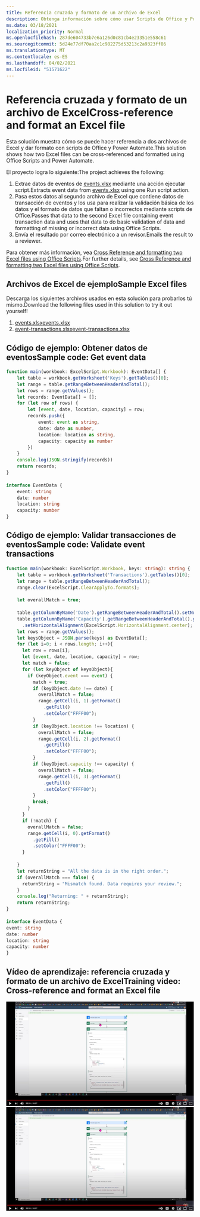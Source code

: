 ```yaml
---
title: Referencia cruzada y formato de un archivo de Excel
description: Obtenga información sobre cómo usar Scripts de Office y Power Automate para hacer referencia cruzada y dar formato a un archivo de Excel.
ms.date: 03/18/2021
localization_priority: Normal
ms.openlocfilehash: 287de604733b7e6a126d0c81cb4e23351e558c61
ms.sourcegitcommit: 5d24e77df70aa2c1c982275d53213c2a9323ff86
ms.translationtype: MT
ms.contentlocale: es-ES
ms.lasthandoff: 04/02/2021
ms.locfileid: "51571622"
---
```

# <a name="cross-reference-and-format-an-excel-file"></a><span data-ttu-id="915cd-103">Referencia cruzada y formato de un archivo de Excel</span><span class="sxs-lookup"><span data-stu-id="915cd-103">Cross-reference and format an Excel file</span></span>

<span data-ttu-id="915cd-104">Esta solución muestra cómo se puede hacer referencia a dos archivos de Excel y dar formato con scripts de Office y Power Automate.</span><span class="sxs-lookup"><span data-stu-id="915cd-104">This solution shows how two Excel files can be cross-referenced and formatted using Office Scripts and Power Automate.</span></span>

<span data-ttu-id="915cd-105">El proyecto logra lo siguiente:</span><span class="sxs-lookup"><span data-stu-id="915cd-105">The project achieves the following:</span></span>

1. <span data-ttu-id="915cd-106">Extrae datos de eventos de <a href="events.xlsx">events.xlsx</a> mediante una acción ejecutar script.</span><span class="sxs-lookup"><span data-stu-id="915cd-106">Extracts event data from <a href="events.xlsx">events.xlsx</a> using one Run script action.</span></span>
1. <span data-ttu-id="915cd-107">Pasa estos datos al segundo archivo de Excel que contiene datos de transacción de eventos y los usa para realizar la validación básica de los datos y el formato de datos que faltan o incorrectos mediante scripts de Office.</span><span class="sxs-lookup"><span data-stu-id="915cd-107">Passes that data to the second Excel file containing event transaction data and uses that data to do basic validation of data and formatting of missing or incorrect data using Office Scripts.</span></span>
1. <span data-ttu-id="915cd-108">Envía el resultado por correo electrónico a un revisor.</span><span class="sxs-lookup"><span data-stu-id="915cd-108">Emails the result to a reviewer.</span></span>

<span data-ttu-id="915cd-109">Para obtener más información, vea [Cross Reference and formatting two Excel files using Office Scripts](https://powerusers.microsoft.com/t5/Power-Automate-Cookbook/Cross-Reference-and-formatting-two-Excel-files-using-Office/td-p/728535).</span><span class="sxs-lookup"><span data-stu-id="915cd-109">For further details, see [Cross Reference and formatting two Excel files using Office Scripts](https://powerusers.microsoft.com/t5/Power-Automate-Cookbook/Cross-Reference-and-formatting-two-Excel-files-using-Office/td-p/728535).</span></span>

## <a name="sample-excel-files"></a><span data-ttu-id="915cd-110">Archivos de Excel de ejemplo</span><span class="sxs-lookup"><span data-stu-id="915cd-110">Sample Excel files</span></span>

<span data-ttu-id="915cd-111">Descarga los siguientes archivos usados en esta solución para probarlos tú mismo.</span><span class="sxs-lookup"><span data-stu-id="915cd-111">Download the following files used in this solution to try it out yourself!</span></span>

1. <span data-ttu-id="915cd-112"><a href="events.xlsx">events.xlsx</a></span><span class="sxs-lookup"><span data-stu-id="915cd-112"><a href="events.xlsx">events.xlsx</a></span></span>
1. <span data-ttu-id="915cd-113"><a href="event-transactions.xlsx">event-transactions.xlsx</a></span><span class="sxs-lookup"><span data-stu-id="915cd-113"><a href="event-transactions.xlsx">event-transactions.xlsx</a></span></span>

## <a name="sample-code-get-event-data"></a><span data-ttu-id="915cd-114">Código de ejemplo: Obtener datos de eventos</span><span class="sxs-lookup"><span data-stu-id="915cd-114">Sample code: Get event data</span></span>

```TypeScript
function main(workbook: ExcelScript.Workbook): EventData[] {
    let table = workbook.getWorksheet('Keys').getTables()[0];
    let range = table.getRangeBetweenHeaderAndTotal();
    let rows = range.getValues();
    let records: EventData[] = [];
    for (let row of rows) {
        let [event, date, location, capacity] = row;
        records.push({
            event: event as string,
            date: date as number, 
            location: location as string,
            capacity: capacity as number
        })
    }
    console.log(JSON.stringify(records))
    return records;
}

interface EventData {
    event: string
    date: number
    location: string
    capacity: number
}
```

## <a name="sample-code-validate-event-transactions"></a><span data-ttu-id="915cd-115">Código de ejemplo: Validar transacciones de eventos</span><span class="sxs-lookup"><span data-stu-id="915cd-115">Sample code: Validate event transactions</span></span>

```TypeScript
function main(workbook: ExcelScript.Workbook, keys: string): string {
    let table = workbook.getWorksheet('Transactions').getTables()[0];
    let range = table.getRangeBetweenHeaderAndTotal();
    range.clear(ExcelScript.ClearApplyTo.formats);
  
    let overallMatch = true;
  
    table.getColumnByName('Date').getRangeBetweenHeaderAndTotal().setNumberFormatLocal("yyyy-mm-dd;@");
    table.getColumnByName('Capacity').getRangeBetweenHeaderAndTotal().getFormat()
      .setHorizontalAlignment(ExcelScript.HorizontalAlignment.center);
    let rows = range.getValues();
    let keysObject = JSON.parse(keys) as EventData[];
    for (let i=0; i < rows.length; i++){
      let row = rows[i];
      let [event, date, location, capacity] = row;
      let match = false;
      for (let keyObject of keysObject){
        if (keyObject.event === event) {
          match = true;
          if (keyObject.date !== date) {
            overallMatch = false;
            range.getCell(i, 1).getFormat()
              .getFill()
              .setColor("FFFF00");
          }
          if (keyObject.location !== location) {
            overallMatch = false;
            range.getCell(i, 2).getFormat()
              .getFill()
              .setColor("FFFF00");
          }
          if (keyObject.capacity !== capacity) {
            overallMatch = false;
            range.getCell(i, 3).getFormat()
              .getFill()
              .setColor("FFFF00");
          }   
          break;             
        }
      }
      if (!match) {
        overallMatch = false;
        range.getCell(i, 0).getFormat()
          .getFill()
          .setColor("FFFF00");      
      }
  
    }
    let returnString = "All the data is in the right order.";
    if (overallMatch === false) {
      returnString = "Mismatch found. Data requires your review.";
    }
    console.log("Returning: " + returnString);
    return returnString;
}

interface EventData {
event: string
date: number
location: string
capacity: number
}
```

## <a name="training-video-cross-reference-and-format-an-excel-file"></a><span data-ttu-id="915cd-116">Vídeo de aprendizaje: referencia cruzada y formato de un archivo de Excel</span><span class="sxs-lookup"><span data-stu-id="915cd-116">Training video: Cross-reference and format an Excel file</span></span>

<span data-ttu-id="915cd-117">[![Ver vídeo paso a paso sobre cómo hacer referencias cruzadas y dar formato a un archivo de Excel](../../images/cross-ref-tables-vid.jpg)](https://youtu.be/dVwqBf483qo "Vídeo paso a paso sobre cómo hacer referencias cruzadas y dar formato a un archivo de Excel")</span><span class="sxs-lookup"><span data-stu-id="915cd-117">[![Watch step-by-step video on how to cross-reference and format an Excel file](../../images/cross-ref-tables-vid.jpg)](https://youtu.be/dVwqBf483qo "Step-by-step video on how to cross-reference and format an Excel file")</span></span>
